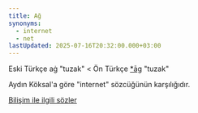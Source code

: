 ```yaml
---
title: Ağ
synonyms:
  - internet
  - net
lastUpdated: 2025-07-16T20:32:00.000+03:00
---
```

Eski Türkçe aġ "tuzak" < Ön Türkçe [\*āg](/pt/āg) "tuzak"

Aydın Köksal'a göre "internet" sözcüğünün karşılığıdır. 

[Bilişim ile ilgili sözler](/yazilar/02_bilişim)
